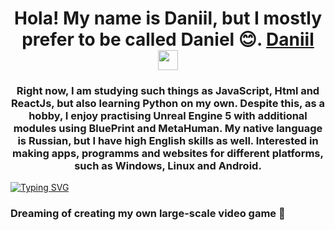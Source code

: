 <h1 align="center"> Hola! My name is Daniil, but I mostly prefer to be called Daniel 😊. <a href="https://daniilshat.ru/" target="_blank">Daniil</a> 
<img src="https://github.com/blackcater/blackcater/raw/main/images/Hi.gif" height="32"/></h1>
<h3 align="center">Right now, I am studying such things as JavaScript, Html and ReactJs, but also learning Python on my own. 
Despite this, as a hobby, I enjoy practising Unreal Engine 5 with additional modules using BluePrint and MetaHuman.
My native language is Russian, but I have high English skills as well.
Interested in making apps, programms and websites for different platforms, such as Windows, Linux and Android.</h3>

[![Typing SVG](https://readme-typing-svg.herokuapp.com?color=%2336BCF7&lines=Ready+To-Connect)](https://git.io/typing-svg)

### Dreaming of creating my own large-scale video game 🐲
